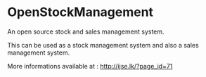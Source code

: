 # OpenStockManagement
An open source stock and sales management system.

This can be used as a stock management system and also a sales management system.

More informations available at : http://ijse.lk/?page_id=71
